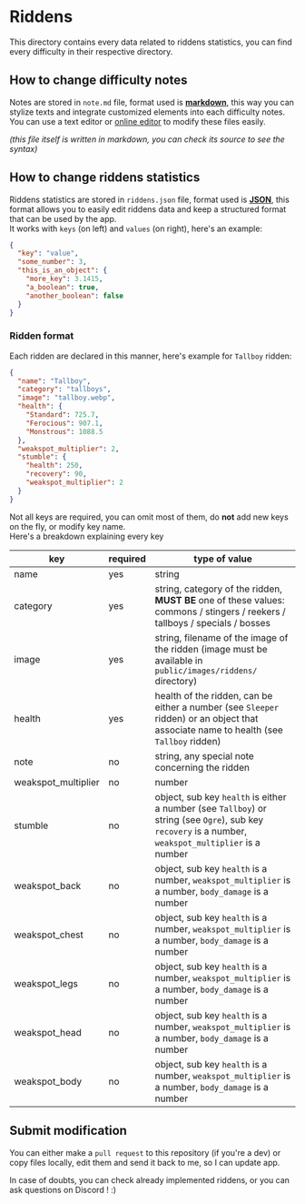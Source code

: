 # Riddens

This directory contains every data related to riddens statistics, you can find every difficulty in their respective directory.

## How to change difficulty notes

Notes are stored in `note.md` file, format used is [**markdown**](https://www.markdownguide.org/cheat-sheet/), this way you can stylize texts and integrate customized elements into each difficulty notes.  
You can use a text editor or [online editor](https://markdownlivepreview.com/) to modify these files easily.

*(this file itself is written in markdown, you can check its source to see the syntax)*

## How to change riddens statistics

Riddens statistics are stored in `riddens.json` file, format used is [**JSON**](https://en.wikipedia.org/wiki/JSON), this format allows you to easily edit riddens data and keep a structured format that can be used by the app.  
It works with `keys` (on left) and `values` (on right), here's an example:

```json
{
  "key": "value",
  "some_number": 3,
  "this_is_an_object": {
    "more_key": 3.1415,
    "a_boolean": true,
    "another_boolean": false
  }
}
```

### Ridden format

Each ridden are declared in this manner, here's example for `Tallboy` ridden:

```json
{
  "name": "Tallboy",
  "category": "tallboys",
  "image": "tallboy.webp",
  "health": {
    "Standard": 725.7,
    "Ferocious": 907.1,
    "Monstrous": 1088.5
  },
  "weakspot_multiplier": 2,
  "stumble": {
    "health": 250,
    "recovery": 90,
    "weakspot_multiplier": 2
  }
}
```

Not all keys are required, you can omit most of them, do **not** add new keys on the fly, or modify key name.   
Here's a breakdown explaining every key

| key                 | required | type of value                                                                                                                                         |
|---------------------|----------|-------------------------------------------------------------------------------------------------------------------------------------------------------|
| name                | yes      | string                                                                                                                                                |
| category            | yes      | string, category of the ridden, **MUST BE** one of these values: commons / stingers / reekers / tallboys / specials / bosses                          |
| image               | yes      | string, filename of the image of the ridden (image must be available in `public/images/riddens/` directory)                                           |
| health              | yes      | health of the ridden, can be either a number (see `Sleeper` ridden) or an object that associate name to health (see `Tallboy` ridden)                 |
| note                | no       | string, any special note concerning the ridden                                                                                                        |
| weakspot_multiplier | no       | number                                                                                                                                                |
| stumble             | no       | object, sub key `health` is either a number (see `Tallboy`) or string (see `Ogre`), sub key `recovery` is a number, `weakspot_multiplier` is a number |
| weakspot_back       | no       | object, sub key `health` is a number, `weakspot_multiplier` is a number, `body_damage` is a number                                                    |
| weakspot_chest      | no       | object, sub key `health` is a number, `weakspot_multiplier` is a number, `body_damage` is a number                                                    |
| weakspot_legs       | no       | object, sub key `health` is a number, `weakspot_multiplier` is a number, `body_damage` is a number                                                    |
| weakspot_head       | no       | object, sub key `health` is a number, `weakspot_multiplier` is a number, `body_damage` is a number                                                    |
| weakspot_body       | no       | object, sub key `health` is a number, `weakspot_multiplier` is a number, `body_damage` is a number                                                    |

## Submit modification

You can either make a `pull request` to this repository (if you're a dev) or copy files locally, edit them and send it back to me, so I can update app.

In case of doubts, you can check already implemented riddens, or you can ask questions on Discord ! :)